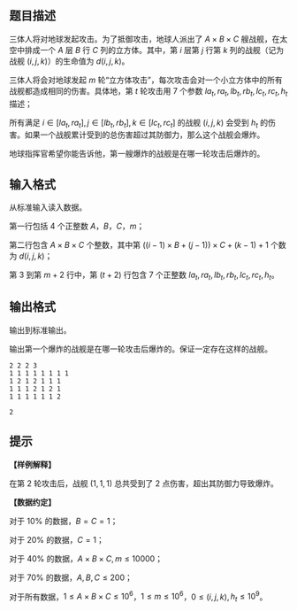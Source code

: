 ## 题目描述
三体人将对地球发起攻击。为了抵御攻击，地球人派出了 $A\times B\times C$ 艘战舰，在太空中排成一个 $A$ 层 $B$ 行 $C$ 列的立方体。其中，第 $i$ 层第 $j$ 行第 $k$ 列的战舰（记为战舰 $(i, j, k)$）的生命值为 $d(i, j, k)$。

三体人将会对地球发起 $m$ 轮“立方体攻击”，每次攻击会对一个小立方体中的所有战舰都造成相同的伤害。具体地，第 $t$ 轮攻击用 $7$ 个参数 $la_t, ra_t, lb_t, rb_t, lc_t, rc_t, h_t$ 描述；

所有满足 $i\in [la_t, ra_t],j\in [lb_t, rb_t],k\in [lc_t, rc_t]$ 的战舰 $(i, j, k)$ 会受到 $h_t$ 的伤害。如果一个战舰累计受到的总伤害超过其防御力，那么这个战舰会爆炸。

地球指挥官希望你能告诉他，第一艘爆炸的战舰是在哪一轮攻击后爆炸的。


## 输入格式
从标准输入读入数据。

第一行包括 $4$ 个正整数 $A$，$B$，$C$，$m$；

第二行包含 $A\times B\times C$ 个整数，其中第 $((i − 1)\times B + (j − 1)) \times C + (k − 1)+1$ 个数为 $d(i, j, k)$；

第 $3$ 到第 $m + 2$ 行中，第 $(t + 2)$ 行包含 $7$ 个正整数 $la_t, ra_t, lb_t, rb_t, lc_t, rc_t, h_t$。


## 输出格式
输出到标准输出。

输出第一个爆炸的战舰是在哪一轮攻击后爆炸的。保证一定存在这样的战舰。


```input1
2 2 2 3
1 1 1 1 1 1 1 1
1 2 1 2 1 1 1
1 1 1 2 1 2 1
1 1 1 1 1 1 2
```

```output1
2
```

## 提示
**【样例解释】**

在第 $2$ 轮攻击后，战舰 $(1,1,1)$ 总共受到了 $2$ 点伤害，超出其防御力导致爆炸。

**【数据约定】**

对于 $10\%$ 的数据，$B = C = 1$；

对于 $20\%$ 的数据，$C = 1$；

对于 $40\%$ 的数据，$A\times B \times C, m\le10000$；

对于 $70\%$ 的数据，$A, B, C \le 200$；

对于所有数据，$1\le A\times B\times C \le 10^6$，$1\le m \le 10^6$，$0 \le  (i, j, k)$, $h_t\le 10^9$。

